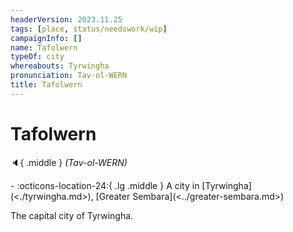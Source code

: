 ```yaml
---
headerVersion: 2023.11.25
tags: [place, status/needswork/wip]
campaignInfo: []
name: Tafolwern
typeOf: city
whereabouts: Tyrwingha
pronunciation: Tav-ol-WERN
title: Tafolwern
---
```

# Tafolwern
:speaker:{ .middle } *(Tav-ol-WERN)*  
<div class="grid cards ext-narrow-margin ext-one-column" markdown>
-    :octicons-location-24:{ .lg .middle } A city in [Tyrwingha](<./tyrwingha.md>), [Greater Sembara](<../greater-sembara.md>)  
</div>


The capital city of Tyrwingha.


